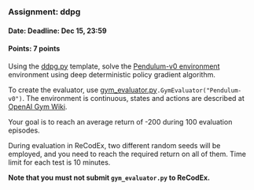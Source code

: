 ### Assignment: ddpg
#### Date: Deadline: Dec 15, 23:59
#### Points: 7 points

Using the [ddpg.py](https://github.com/ufal/npfl122/tree/master/labs/08/ddpg.py)
template, solve the [Pendulum-v0 environment](https://gym.openai.com/envs/Pendulum-v0)
environment using deep deterministic policy gradient algorithm.

To create the evaluator, use
[gym_evaluator.py](https://github.com/ufal/npfl122/tree/master/labs/08/gym_evaluator.py)`.GymEvaluator("Pendulum-v0")`.
The environment is continuous, states and actions are described at
[OpenAI Gym Wiki](https://github.com/openai/gym/wiki/Pendulum-v0).

Your goal is to reach an average return of -200 during 100 evaluation episodes.

During evaluation in ReCodEx, two different random seeds will be employed, and
you need to reach the required return on all of them. Time limit for each test
is 10 minutes.

**Note that you must not submit `gym_evaluator.py` to ReCodEx.**
